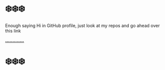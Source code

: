 # ❄️❄️❄️

Enough saying Hi in GitHub profile, just look at my repos and go ahead over this link

**[.............](https://mhnaufal.github.io/)**

# ❄️❄️❄️
